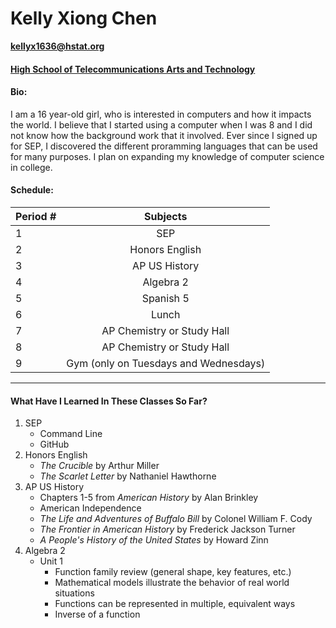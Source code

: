 # Kelly Xiong Chen
**kellyx1636@hstat.org**

#### [High School of Telecommunications Arts and Technology](www.hstat.org)

#### Bio: 
I am a 16 year-old girl, who is interested in computers and how it impacts the world. I believe that I started using a computer when I was 8 and I did not know how the background work that it involved. Ever since I signed up for SEP, I discovered the different proramming languages that can be used for many purposes. I plan on expanding my knowledge of computer science in college. 

#### Schedule:

|  Period # |               Subjects                |
|-----------|:-------------------------------------:|
|     1     | SEP                                   |
|     2     | Honors English                        |
|     3     | AP US History                         |
|     4     | Algebra 2                             |
|     5     | Spanish 5                             |
|     6     | Lunch                                 |
|     7     | AP Chemistry or Study Hall            |
|     8     | AP Chemistry or Study Hall            |
|     9     | Gym (only on Tuesdays and Wednesdays) |  

-----
#### What Have I Learned In These Classes So Far?
1. SEP
    * Command Line
    * GitHub
2. Honors English
    * _The Crucible_ by Arthur Miller
    * _The Scarlet Letter_ by Nathaniel Hawthorne 
3. AP US History
    * Chapters 1-5 from _American History_ by Alan Brinkley
    * American Independence
    * _The Life and Adventures of Buffalo Bill_ by Colonel William F. Cody
    * _The Frontier in American History_ by Frederick Jackson Turner
    * _A People's History of the United States_ by Howard Zinn 
4. Algebra 2
    * Unit 1
        * Function family review (general shape, key features, etc.)
        * Mathematical models illustrate the behavior of real world situations
        * Functions can be represented in multiple, equivalent ways
        * Inverse of a function


